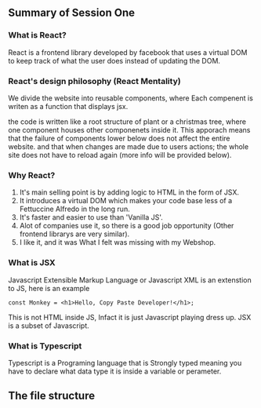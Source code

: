 ## Summary of Session One

### What is React?
React is a frontend library developed by facebook that uses a virtual DOM to keep track of what the user does  instead of updating the DOM.

### React's design philosophy (React Mentality) 

We divide the website into reusable components, where Each compenent is writen as a function that displays jsx. 

the code is written like a root structure of plant or a christmas tree, where one component houses other componenets inside it. This apporach means that the failure of components lower below does not affect the entire website. and that when changes are made due to users actions; the whole site does not have to reload again (more info will be provided below).

### Why React?

1. It's main selling point is by adding logic to HTML in the form of JSX.
2. It introduces a virtual DOM which makes your code base less of a Fettuccine Alfredo in the long run.
3. It's faster and easier to use than 'Vanilla JS'.
4. Alot of companies use it, so there is a good job opportunity (Other frontend librarys are very similar).
5. I like it, and it was What I felt was missing with my Webshop.

### What is JSX

Javascript Extensible Markup Language or Javascript XML is an extenstion to JS, here is an example

```const Monkey = <h1>Hello, Copy Paste Developer!</h1>;```

This is not HTML inside JS, Infact it is just Javascript playing dress up. JSX is a subset of Javascript.

### What is Typescript

Typescript is a Programing language that is Strongly typed meaning you have to declare what data type it is inside a variable or perameter.



## The file structure


